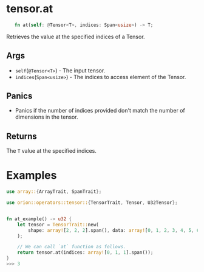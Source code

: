# tensor.at

```rust 
   fn at(self: @Tensor<T>, indices: Span<usize>) -> T;
```

Retrieves the value at the specified indices of a Tensor.

## Args

* `self`(`@Tensor<T>`) - The input tensor.
* `indices`(`Span<usize>`) - The indices to access element of the Tensor.

## Panics

* Panics if the number of indices provided don't match the number of dimensions in the tensor.

## Returns

The `T` value at the specified indices.

# Examples

```rust
use array::{ArrayTrait, SpanTrait};

use orion::operators::tensor::{TensorTrait, Tensor, U32Tensor};


fn at_example() -> u32 {
    let tensor = TensorTrait::new(
        shape: array![2, 2, 2].span(), data: array![0, 1, 2, 3, 4, 5, 6, 7].span(),
    );

    // We can call `at` function as follows.
    return tensor.at(indices: array![0, 1, 1].span());
}
>>> 3
```
